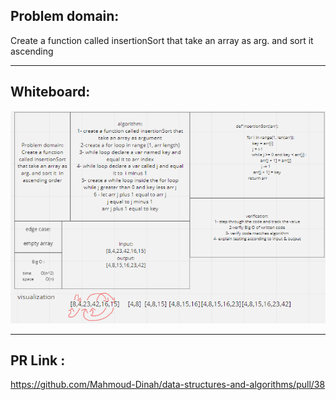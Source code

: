## Problem domain:

Create a function called insertionSort that take an array as arg. and sort it ascending

-----------------------------------------------------
## Whiteboard:

![insertion-sort](insertion-sort.PNG)

-----------------------------------------------------

## PR Link :

https://github.com/Mahmoud-Dinah/data-structures-and-algorithms/pull/38
